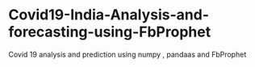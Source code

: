 # Covid19-India-Analysis-and-forecasting-using-FbProphet
Covid 19 analysis and prediction using numpy , pandaas and FbProphet
